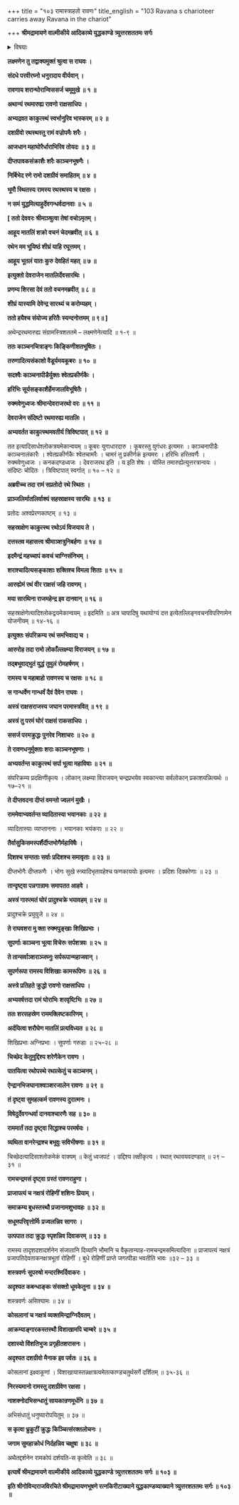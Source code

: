 +++
title = "१०३ रामास्त्राहतो रावणः"
title_english = "103 Ravana s charioteer carries away Ravana in the chariot"

+++
**श्रीमद्रामायणे वाल्मीकीये आदिकाव्ये युद्धकाण्डे त्र्युत्तरशततमः सर्गः**


<details><summary>विषयाः</summary>

रथान्तरारोहणेनपुनस्समरायसमागच्छतिरावणे इन्द्रेण रामाय मातलिसनाथनिजरथ -प्रेषणम् ॥ १ ॥ रथस्थाभ्यां रामरावणाभ्यामद्भुतयुद्धप्रवर्तनम् ॥ २ ॥ तदा लोकभयावहमहो -त्पातप्रादुर्भावः ॥ ३ ॥

</details>




**लक्ष्मणेन तु तद्वाक्यमुक्तं श्रुत्वा स राघवः ।**

**संदधे परवीरघ्नो धनुरादाय वीर्यवान् ।**

**रावणाय शरान्घोरान्विससर्ज चमूमुखे ॥ १ ॥**

**अथान्यं रथमारुह्य रावणो राक्षसाधिपः ।**

**अभ्यद्रवत काकुत्स्थं स्वर्भानुरिव भास्करम् ॥ २ ॥**

**दशग्रीवो रथस्थस्तु रामं वज्रोपमैः शरैः ।**

**आजधान महाघोरैर्धाराभिरिव तोयदः ॥ ३ ॥**

**दीप्तपावकसंक्राशैः शरैः काञ्चनभूषणैः ।**

**निर्बिभेद रणे रामो दशग्रीवं समाहितम् ॥ ४ ॥**

**भूमौ स्थितस्य रामस्य रथस्थस्य च रक्षसः ।**

**न समं युद्धमित्याहुर्देवगन्धर्वदानवाः ॥ ५ ॥**

**\[ ततो देववरः श्रीमाञ्श्रुत्वा तेषां वचोऽमृतम् ।**

**आहूय मातलिं शक्रो वचनं चेदमब्रवीत् ॥ ६ ॥**

**रथेन मम भूयिष्ठं शीघ्रं याहि रघूत्तमम् ।**

**आहूय भूतलं यातः कुरु देवहितं महत् ॥ ७ ॥**

**इत्युक्तो देवराजेन मातलिर्देवसारथिः ।**

**प्रणम्य शिरसा देवं ततो वचनमब्रवीत् ॥ ८ ॥**

**शीघ्रं यास्यामि देवेन्द्र सारथ्यं च करोम्यहम् ।**

**ततो हयैश्च संयोज्य हरितैः स्यन्दनोत्तमम् ॥ ९॥ \]**

अथेन्द्ररथमारुह्य संग्रामस्त्रिशततमे – लक्ष्मणेनेत्यादि ॥ १-९ ॥



**ततः काञ्चनचित्राङ्गः किङ्किणीशतभूषितः ।**

**तरुणादित्यसंकाशो वैडूर्यमयकूबरः ॥ १० ॥**

**सदश्वैः काञ्चनापीडैर्युक्तः श्वेतप्रकीर्णकैः ।**

**हरिभिः सूर्यसङ्काशैर्हेमजालविभूषितैः ।**

**रुक्मवेणुध्वजः श्रीमान्देवराजरथो वरः ॥ ११ ॥**

**देवराजेन संदिष्टो रथमारुह्य मातलिः ।**

**अभ्यवर्तत काकुत्स्थमवतीर्य त्रिविष्टपात् ॥ १२ ॥**

तत इत्यादिसार्धश्लोकत्रयमेकान्वयम् ॥ कूबरः युगाधारदारु । कूबरस्तु युगंधरः इत्यमरः । काञ्चनापीडैः काञ्चनालंकारैः । श्वेतप्रकीर्णकैः श्वेतचामरैः । चामरं तु प्रकीर्णकं इत्यमरः । हरिभिः हरितवर्णैः । रुक्मवेणुध्वजः । कनकदण्डध्वजः । देवराजरथ इति । य इति शेषः । योस्ति तमारुह्येत्युत्तरत्रान्वयः । संदिष्टः चोदितः । त्रिविष्टपात् स्वर्गात् ॥ १० – १२ ॥



**अब्रवीच्च तदा रामं सप्रतोदो रथे स्थितः ।**

**प्राञ्जलिर्मातलिर्वाक्यं सहस्राक्षस्य सारथिः ॥ १३ ॥**

प्रतोदः अश्वप्रेरणकाष्टम् ॥ १३ ॥



**सहस्राक्षेण काकुत्स्थ रथोऽयं विजयाय ते ।**

**दत्तस्तव महासत्त्व श्रीमाञ्शत्रुनिबर्हणः ॥ १४ ॥**

**इदमैन्द्रं महच्चापं कवचं चाग्निसंनिभम् ।**

**शराश्चादित्यसङ्काशाः शक्तिश्च विमला शिताः ॥ १५ ॥**

**आरुह्येमं रथं वीर राक्षसं जहि रावणम् ।**

**मया सारथिना राजमहेन्द्र इव दानवान् ॥ १६ ॥**

सहस्राक्षेणेत्यादिश्लोकद्वयमेकान्वयम् ॥ इदमिति ॥ अत्र चापादिषु यथायोग्यं दत्त इत्येतल्लिङ्गवचनविपरिणामेन योजनीयम् ॥ १४-१६ ॥



**इत्युक्तः संपरिक्रम्य रथं समभिवाद्य च ।**

**आरुरोह तदा रामो लोकाँल्लक्ष्म्या विराजयन् ॥ १७ ॥**

**तद्बभूवाद्भुतं युद्धं तुमुलं रोमहर्षणम् ।**

**रामस्य च महाबाहो रावणस्य च रक्षसः ॥ १८ ॥**

**स गान्धर्वेण गान्धर्वं दैवं दैवेन राघवः ।**

**अस्त्रं राक्षसराजस्य जघान परमास्त्रवित् ॥ १९ ॥**

**अस्त्रं तु परमं घोरं राक्षसं राकसाधिपः ।**

**ससर्ज परमक्रुद्धः पुनरेव निशाचरः ॥ २० ॥**

**ते रावणधनुर्मुक्ताः शराः काञ्चनभूषणाः ।**

**अभ्यवर्तन्त काकुत्स्थं सर्पा भूत्वा महाविषाः ॥ २१ ॥**

संपरिक्रम्य प्रदक्षिणीकृत्य । लोकान् लक्ष्म्या विराजयन् चन्द्रप्रभयेव स्वकान्त्या सर्वलोकान् प्रकाशयन्नित्यर्थः ॥ १७–२१ ॥



**ते दीप्तवदना दीप्तं वमन्तो ज्वलनं मुखैः ।**

**राममेवाभ्यवर्तन्त व्यादितास्या भयानकाः ॥ २२ ॥**

व्यादितास्याः व्याप्ताननाः । भयानकाः भयंकराः ॥ २२ ॥



**तैर्वासुकिसमस्पर्शैर्दीप्तभोगैर्महाविषैः ।**

**दिशश्च सन्तताः सर्वाः प्रदिशश्च समावृताः ॥ २३ ॥**

दीप्तभोगैः दीप्तफणैः । भोगः सुखे स्त्र्यादिभृतावहेश्च फणकाययोः इत्यमरः । प्रदिशः दिक्कोणाः ॥ २३ ॥



**तान्दृष्ट्वा पन्नगान्रामः समापतत आहवे ।**

**अस्त्रं गारुत्मतं घोरं प्रादुश्चक्रे भयावहम् ॥ २४ ॥**

प्रादुश्चक्रे प्रयुयुजे ॥ २४ ॥



**ते राघवशरा मु क्ता रुक्मपुङ्खाः शिखिप्रभाः ।**

**सुपर्णाः काञ्चना भूत्वा विचेरुः सर्पशत्रवः ॥ २५ ॥**

**ते तान्सर्वाञ्शराञ्जघ्नुः सर्परूपान्महाजवान् ।**

**सुपर्णरूपा रामस्य विशिखाः कामरूपिणः ॥ २६ ॥**

**अस्त्रे प्रतिहते क्रुद्धो रावणो राक्षसाधिपः ।**

**अभ्यवर्षत्तदा रामं घोराभिः शरवृष्टिभिः ॥ २७ ॥**

**ततः शरसहस्रेण राममक्लिष्टकारिणम् ।**

**अर्दयित्वा शरौघेण मातलिं प्रत्यविध्यत ॥ २८ ॥**

शिखिप्रभाः अग्निप्रभाः । सुपर्णाः गरुडाः ॥ २५–२८ ॥



**चिच्छेद केतुमुद्दिश्य शरेणैकेन रावणः ।**

**पातयित्वा रथोपस्थे रथात्केतुं च काञ्चनम् ।**

**ऐन्द्रानभिजघानाश्वाञ्शरजालेन रावणः ॥ २९ ॥**

**तं दृष्ट्वा सुमहत्कर्म रावणस्य दुरात्मनः ।**

**विषेदुर्देवगन्धर्वा दानवाश्चारणैः सह ॥ ३० ॥**

**राममार्तं तदा दृष्ट्वा सिद्धाश्च परमर्षयः ।**

**व्यथिता वानरेन्द्राश्च बभूवुः सविभीषणाः ॥ ३१ ॥**

चिच्छेदत्यादिसाश्लोकमेकं वाक्यम् ॥ केतुं ध्वजपटं । उद्दिश्य लक्षीकृत्य । रथात् रथावयवदण्डात् ॥ २९ – ३१ ॥



**रामचन्द्रमसं दृष्ट्वा ग्रस्तं रावणराहुणा ।**

**प्राजापत्यं च नक्षत्रं रोहिणीं शशिनः प्रियाम् ।**

**समाक्रम्य बुधस्तस्थौ प्रजानामशुभावहः ॥ ३२ ॥**

**सधूमपरिवृत्तोर्मिः प्रज्वलन्निव सागरः ।**

**उत्पपात तदा क्रुद्धः स्पृशन्निव दिवाकरम् ॥ ३३ ॥**

रामस्य तादृशदशादर्शनेन संजातानि दिव्यानि भौमानि च वैकृतान्याह-रामचन्द्रमसमित्यादिना ॥ प्राजापत्यं नक्षत्रं प्रजापतिदेवताकनक्षत्रभूतां रोहिणीं । बुधे रोहिणीं प्राप्ते जगत्पीडा भवतीति भावः ॥३२ – ३३ ॥



**शस्त्रवर्णः सुपरुषो मन्दरश्मिर्दिवाकरः ।**

**अदृश्यत कबन्धाङ्कः संसक्तो धूमकेतुना ॥ ३४ ॥**

शस्त्रवर्णः असिश्यामः ॥ ३४ ॥



**कोसलानां च नक्षत्रं व्यक्तमिन्द्राग्निदैवतम् ।**

**आक्रम्याङ्गारकस्तस्थौ विशाखामपि चाम्बरे ॥ ३५ ॥**

**दशास्यो विंशतिभुजः प्रगृहीतशरासनः ।**

**अदृश्यत दशग्रीवो मैनाक इव पर्वतः ॥ ३६ ॥**

कोसलानां इक्ष्वाकूणां । विशाखायास्तन्नक्षत्रत्वमेतत्काण्डचतुर्थसर्गे दर्शितम् ॥ ३५-३६ ॥



**निरस्यमानो रामस्तु दशग्रीवेण रक्षसा ।**

**नाशक्नोदभिसन्धातुं सायकान्रणमूर्धनि ॥ ३७ ॥**

अभिसंधातुं धनुष्यारोपयितुम् ॥ ३७ ॥



**स कृत्वा भ्रुकुटीं क्रुद्धः किञ्चित्संरक्तलोचनः ।**

**जगाम सुमहाक्रोधं निर्दहन्निव चक्षुषा ॥ ३८ ॥**

अथैतद्दर्शनेन रामकोपं दर्शयति-स कृत्वेति ॥ ३८ ॥



**इत्यार्षे श्रीमद्रामायणे वाल्मीकीये आदिकाव्ये युद्धकाण्डे त्र्युत्तरशततमः सर्गः ॥ १०३ ॥**

**इति श्रीगोविन्दराजविरचिते श्रीमद्रामायणभूषणे रत्नकिरीटाख्याने युद्धकाण्डव्याख्याने त्र्युत्तरशततमः सर्गः ॥ १०३ ॥**

